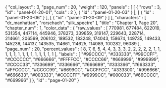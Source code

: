 {
  "col_layout" : 3,
  "page_num" : 20,
  "weight" : 120,
  "panels" : [
    [
      {
        "rows" : 3,
        "id" : "panel-01-20-01",
        "cols" : 2
      },
      {
        "id" : "panel-01-20-03"
      }
    ],
    [
      {
        "id" : "panel-01-20-06"
      }
    ],
    [
      {
        "id" : "panel-01-20-09"
      }
    ]
  ],
  "characters" : [
    "dr_manhattan",
    "rorschach",
    "silk_spectre"
  ],
  "title" : "Chapter 1, Page 20",
  "chapter_num" : 1,
  "color_data" : {
    "raw_values" : [
      770981,
      677484,
      622019,
      531354,
      447114,
      445946,
      378273,
      339859,
      319147,
      229643,
      228714,
      214661,
      206599,
      206102,
      189532,
      183248,
      174043,
      158674,
      149735,
      149433,
      145236,
      144137,
      143535,
      114661,
      114625,
      114089,
      100282,
      96089
    ],
    "page_num" : 20,
    "percent_values" : [
      8,
      7,
      6,
      5,
      4,
      4,
      3,
      3,
      3,
      2,
      2,
      2,
      2,
      2,
      1,
      1,
      1,
      1,
      1,
      1,
      1,
      1,
      1,
      1,
      1,
      1,
      1,
      1
    ],
    "labels" : [
      "#99CCCC",
      "#333333",
      "#99CCFF",
      "#CCCCCC",
      "#666666",
      "#FFFFCC",
      "#CCCC66",
      "#669999",
      "#999999",
      "#CCCC33",
      "#336699",
      "#336666",
      "#666699",
      "#333366",
      "#663333",
      "#FFCCCC",
      "#CCCC99",
      "#6699CC",
      "#CCFFCC",
      "#333300",
      "#996666",
      "#666633",
      "#003333",
      "#CCCCFF",
      "#9999CC",
      "#000033",
      "#66CCCC",
      "#669966"
    ]
  },
  "id" : "page-01-20"
}
